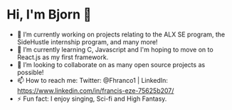 # Hi, I'm Bjorn 👋


- 🔭 I’m currently working on projects relating to the ALX SE program, the SideHustle internship program, and many more!
- 🌱 I’m currently learning C, Javascript and I'm hoping to move on to React.js as my first framework.
- 👯 I’m looking to collaborate on as many open source projects as possible!
- 📫 How to reach me: Twitter: @Fhranco1 | LinkedIn: https://www.linkedin.com/in/francis-eze-75625b207/
- ⚡ Fun fact: I enjoy singing, Sci-fi and High Fantasy.
